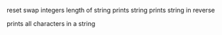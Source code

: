 reset
swap integers
length of string
prints string
prints string in reverse

prints all characters in a string

